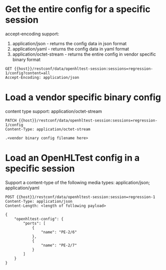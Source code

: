 # Get the entire config for a specific session
accept-encoding support: 
1) application/json - returns the config data in json format
2) application/yaml - returns the config data in yaml format
3) application/octet-stream - returns the entire config in vendor specific binary format  

```
GET {{host}}/restconf/data/openhltest-session:sessions=regression-1/config?content=all
Accept-Encoding: application/json
```

# Load a vendor specific binary config
content type support: application/octet-stream  
```
PATCH {{host}}/restconf/data/openhltest-session:sessions=regression-1/config
Content-Type: application/octet-stream

.<vendor binary config filename here>
```

# Load an OpenHLTest config in a specific session
Support a content-type of the following media types: application/json; application/yaml  
```
POST {{host}}/restconf/data/openhltest-session:session=regression-1
Content-Type: application/json
Content-Length: <length of following payload>

{
	"openhltest-config": {
		"ports": [
			{
				"name": "PE-2/6"
			},
			{
				"name": "PE-2/7"
			}
		]
	}	
}
```